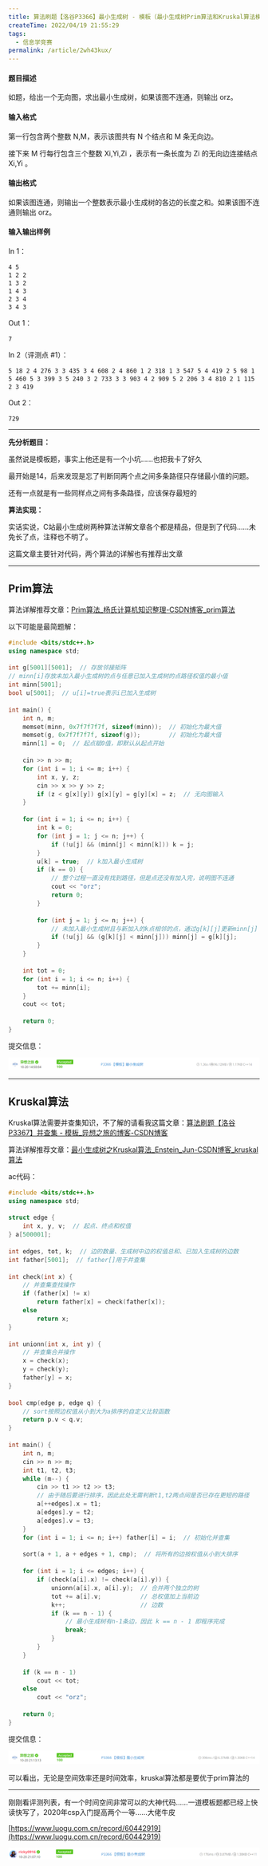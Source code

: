 ```yaml
---
title: 算法刷题【洛谷P3366】最小生成树 - 模板（最小生成树Prim算法和Kruskal算法模板）
createTime: 2022/04/19 21:55:29
tags:
  - 信息学竞赛
permalink: /article/2wh43kux/
---
```


#### 题目描述

如题，给出一个无向图，求出最小生成树，如果该图不连通，则输出 orz。

#### 输入格式

第一行包含两个整数 N,M，表示该图共有 N 个结点和 M 条无向边。

接下来 M 行每行包含三个整数 Xi,Yi,Zi ，表示有一条长度为 Zi 的无向边连接结点 Xi,Yi 。

#### 输出格式

如果该图连通，则输出一个整数表示最小生成树的各边的长度之和。如果该图不连通则输出 orz。

#### 输入输出样例

In 1：

```text
4 5
1 2 2
1 3 2
1 4 3
2 3 4
3 4 3
```

Out 1：

```text
7
```

In 2（评测点 #1）：

```text
5 18 2 4 276 3 3 435 3 4 608 2 4 860 1 2 318 1 3 547 5 4 419 2 5 98 1 5 460 5 3 399 3 5 240 3 2 733 3 3 903 4 2 909 5 2 206 3 4 810 2 1 115 2 3 419
```

Out 2：

```text
729
```

---

**先分析题目：**

虽然说是模板题，事实上他还是有一个小坑……也把我卡了好久

最开始是14，后来发现是忘了判断同两个点之间多条路径只存储最小值的问题。

还有一点就是有一些同样点之间有多条路径，应该保存最短的

**算法实现：**

实话实说，C站最小生成树两种算法详解文章各个都是精品，但是到了代码……未免长了点，注释也不明了。

这篇文章主要针对代码，两个算法的详解也有推荐出文章

---

## Prim算法

算法详解推荐文章：[Prim算法_杨氏计算机知识整理-CSDN博客_prim算法](https://blog.csdn.net/qq_34793133/article/details/80633494)

以下可能是最简题解：

```cpp
#include <bits/stdc++.h>
using namespace std;

int g[5001][5001];  // 存放邻接矩阵
// minn[i]存放未加入最小生成树的点与任意已加入生成树的点路径权值的最小值
int minn[5001];
bool u[5001];  // u[i]=true表示i已加入生成树

int main() {
    int n, m;
    memset(minn, 0x7f7f7f7f, sizeof(minn));  // 初始化为最大值
    memset(g, 0x7f7f7f7f, sizeof(g));        // 初始化为最大值
    minn[1] = 0;  // 起点赋0值，即默认从起点开始

    cin >> n >> m;
    for (int i = 1; i <= m; i++) {
        int x, y, z;
        cin >> x >> y >> z;
        if (z < g[x][y]) g[x][y] = g[y][x] = z;  // 无向图输入
    }

    for (int i = 1; i <= n; i++) {
        int k = 0;
        for (int j = 1; j <= n; j++) {
            if (!u[j] && (minn[j] < minn[k])) k = j;
        }
        u[k] = true;  // k加入最小生成树
        if (k == 0) {
            // 整个过程一直没有找到路径，但是点还没有加入完，说明图不连通
            cout << "orz";
            return 0;
        }

        for (int j = 1; j <= n; j++) {
            // 未加入最小生成树且与新加入的k点相邻的点，通过g[k][j]更新minn[j]
            if (!u[j] && (g[k][j] < minn[j])) minn[j] = g[k][j];
        }
    }

    int tot = 0;
    for (int i = 1; i <= n; i++) {
        tot += minn[i];
    }
    cout << tot;

    return 0;
}
```

提交信息：

![](../images/6a0b4284874c7dd6bd53f1107e41e748.png)

---

## Kruskal算法

 Kruskal算法需要并查集知识，不了解的请看我这篇文章：[算法刷题【洛谷P3367】并查集 - 模板_异想之旅的博客-CSDN博客](https://blog.csdn.net/weixin_44495599/article/details/120681307)

算法详解推荐文章：[最小生成树之Kruskal算法_Enstein_Jun-CSDN博客_kruskal算法](https://blog.csdn.net/luomingjun12315/article/details/47700237)

ac代码：

```cpp
#include <bits/stdc++.h>
using namespace std;

struct edge {
    int x, y, v;  // 起点、终点和权值
} a[500001];

int edges, tot, k;  // 边的数量、生成树中边的权值总和、已加入生成树的边数
int father[5001];  // father[]用于并查集

int check(int x) {
    // 并查集查找操作
    if (father[x] != x)
        return father[x] = check(father[x]);
    else
        return x;
}

int unionn(int x, int y) {
    // 并查集合并操作
    x = check(x);
    y = check(y);
    father[y] = x;
}

bool cmp(edge p, edge q) {
    // sort按照边权值从小到大为a排序的自定义比较函数
    return p.v < q.v;
}

int main() {
    int n, m;
    cin >> n >> m;
    int t1, t2, t3;
    while (m--) {
        cin >> t1 >> t2 >> t3;
        // 由于随后要进行排序，因此此处无需判断t1,t2两点间是否已存在更短的路径
        a[++edges].x = t1;
        a[edges].y = t2;
        a[edges].v = t3;
    }
    for (int i = 1; i <= n; i++) father[i] = i;  // 初始化并查集

    sort(a + 1, a + edges + 1, cmp);  // 将所有的边按权值从小到大排序

    for (int i = 1; i <= edges; i++) {
        if (check(a[i].x) != check(a[i].y)) {
            unionn(a[i].x, a[i].y);  // 合并两个独立的树
            tot += a[i].v;           // 总权值加上当前边
            k++;                     // 边数
            if (k == n - 1) {
                // 最小生成树有n-1条边，因此 k == n - 1 即程序完成
                break;
            }
        }
    }

    if (k == n - 1)
        cout << tot;
    else
        cout << "orz";

    return 0;
}
```

提交信息：

![](../images/408d4271bdc7b5def983af41e94c90cb.png)

可以看出，无论是空间效率还是时间效率，kruskal算法都是要优于prim算法的

---

刚刚看评测列表，有一个时间空间非常可以的大神代码……一道模板题都已经上快读快写了，2020年csp入门提高两个一等……大佬牛皮

[https://www.luogu.com.cn/record/60442919](https://www.luogu.com.cn/record/60442919)

![](../images/3c1d7959e459e529376d4f073a981249.png)

